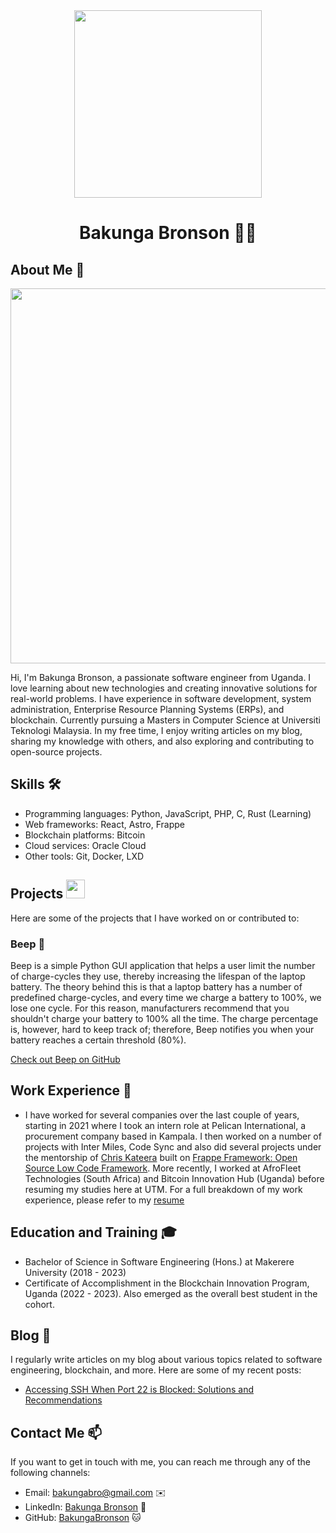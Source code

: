 <div align="center"><img src="https://github.com/drshahizan/BDM/assets/51344005/25f3fada-2bf5-4711-a387-862d114cd389" width="300" /></div>

<h1 align="center">Bakunga Bronson 👨‍💻</h1>

## About Me 🚀
<div align="center"><img src="https://github.com/drshahizan/BDM/assets/51344005/ffaa458f-d247-48f9-86f6-c4f88ebefaa5" width="600" /></div>

Hi, I'm Bakunga Bronson, a passionate software engineer from Uganda. I love learning about new technologies and creating innovative solutions for real-world problems. I have experience in software development, system administration, Enterprise Resource Planning Systems (ERPs), and blockchain. Currently pursuing a Masters in Computer Science at Universiti Teknologi Malaysia. In my free time, I enjoy writing articles on my blog, sharing my knowledge with others, and also exploring and contributing to open-source projects.

## Skills 🛠️

- Programming languages: Python, JavaScript, PHP, C, Rust (Learning)
- Web frameworks: React, Astro, Frappe
- Blockchain platforms: Bitcoin
- Cloud services: Oracle Cloud
- Other tools: Git, Docker, LXD

## Projects <img src="https://github.com/drshahizan/BDM/assets/51344005/9bfd8fba-9b7b-4f06-8b4e-0a44313e5baa" width="30" />

Here are some of the projects that I have worked on or contributed to:

### Beep 🔋

Beep is a simple Python GUI application that helps a user limit the number of charge-cycles they use, thereby increasing the lifespan of the laptop battery. The theory behind this is that a laptop battery has a number of predefined charge-cycles, and every time we charge a battery to 100%, we lose one cycle. For this reason, manufacturers recommend that you shouldn't charge your battery to 100% all the time. The charge percentage is, however, hard to keep track of; therefore, Beep notifies you when your battery reaches a certain threshold (80%).

[Check out Beep on GitHub](https://github.com/OSCA-Kampala-Chapter/Beep)

## Work Experience 💼

- I have worked for several companies over the last couple of years, starting in 2021 where I took an intern role at Pelican International, a procurement company based in Kampala. I then worked on a number of projects with Inter Miles, Code Sync and also did several projects under the mentorship of [Chris Kateera](https://github.com/chris-kck) built on [Frappe Framework: Open Source Low Code Framework](https://frappeframework.com). More recently, I worked at AfroFleet Technologies (South Africa) and Bitcoin Innovation Hub (Uganda) before resuming my studies here at UTM. For a full breakdown of my work experience, please refer to my [resume](https://drive.google.com/file/d/1nMfGgOqV1s_OcfU7Cw3GEYB0_d-eewmI/view?usp=sharing)

## Education and Training 🎓

- Bachelor of Science in Software Engineering (Hons.) at Makerere University (2018 - 2023)
- Certificate of Accomplishment in the Blockchain Innovation Program, Uganda (2022 - 2023). Also emerged as the overall best student in the cohort.

## Blog 📝

I regularly write articles on my blog about various topics related to software engineering, blockchain, and more. Here are some of my recent posts:

- [Accessing SSH When Port 22 is Blocked: Solutions and Recommendations](https://blog.bakungabronson.com/ssh-unblock)

## Contact Me 📫

If you want to get in touch with me, you can reach me through any of the following channels:

- Email: bakungabro@gmail.com ✉️
- LinkedIn: [Bakunga Bronson](https://www.linkedin.com/in/bronson-bakunga-682a581ba/) 💼
- GitHub: [BakungaBronson](https://github.com/BakungaBronson) 🐱

